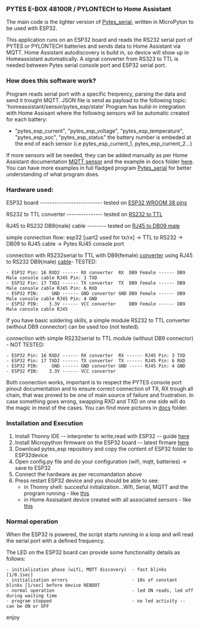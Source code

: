 ### PYTES E-BOX 48100R / PYLONTECH to Home Assistant 

The main code is the lighter version of [Pytes_serial](https://github.com/chinezbrun/pytes_serial), written in MicroPyton to be used with ESP32.

This application runs on an ESP32 board and reads the RS232 serial port of PYTES or PYLONTECH batteries and sends data to Home Assistant via MQTT. Home Assistant autodiscovery is build in, so device will show up in Homeassistant automatically.
A signal converter from RS323 to TTL is needed between Pytes serial console port and ESP32 serial port. 

### How does this software work?
Program reads serial port with a specific freqvency, parsing the data and send it trought MQTT.
JSON file is send as payload to the following topic: 'homeassistant/sensor/pytes_esp/state'
Program has build-in integration with Home Assisant where the following sensors will be automatic created for each battery:
  - "pytes_esp_current", "pytes_esp_voltage", "pytes_esp_temperature", "pytes_esp_soc", "pytes_esp_status"
   the battery number is embeded at the end of each sensor (i.e pytes_esp_current_1, pytes_esp_current_2...)

If more sensors will be needed, they can be added manually as per Home Assistant documentation [MQTT sensor](https://www.home-assistant.io/integrations/sensor.mqtt/) 
and the example in docs folder [here](/docs/home_assistant_add_sensor.txt).
You can have more examples in full fladged program [Pytes_serial](https://github.com/chinezbrun/pytes_serial) for better understanding of what program does.

### Hardware used:
ESP32 board -------------------------- tested on [ESP32 WROOM 38 pins](https://ardushop.ro/ro/home/1449-nodemcu-32s-38.html?gclid=Cj0KCQiAsvWrBhC0ARIsAO4E6f__t1Ywa7ggggVlMvGm_M-wFgtWkX1XTycMhfIoM2PXSL1DMHdIcT4aAnxIEALw_wcB)

RS232 to TTL converter --------------- tested on [RS232 to TTL](https://ardushop.ro/ro/home/1000-modul-convertor-rs232-la-ttl.html?gclid=Cj0KCQiAj_CrBhD-ARIsAIiMxT8nFVhCUMI8Yi6TL5PcduTiSrrpuKuuT6yQOPc_AZKAXNdEZIFjbh0aAsJcEALw_wcB)

RJ45 to RS232 DB9(male) cable -------- tested on [RJ45 to DB09 male](https://conectica.ro/cabluri/cabluri-serial-paralel/cablu-rs-232-db9-la-serial-rs-232-rj45-t-t-1m-delock-63353?gclid=Cj0KCQiAj_CrBhD-ARIsAIiMxT_3N9k6NLPS0_ijAbA9MOQHWsMki5tpK4ePdUKZ6PGpd-NPL4IooqQaAv8fEALw_wcB) 

simple connection flow:
esp32 [uart2 used for tx/rx] -> TTL to RS232 -> DB09 to RJ45 cable  -> Pytes RJ45 console port

connection with RS232serial to TTL with DB9(female) [converter](/docs/converter_RS232ToTTL.JPG) using  RJ45 to RS232 DB9(male) [cable](/docs/cable_RJ45_DB9_pin_connection.jpg)- TESTED:

    - ESP32 Pin: 16 RXD2 ------ RX converter  RX  DB9 Female ------ DB9 Male console cable RJ45 Pin: 3 TXD 
    - ESP32 Pin: 17 TXD2 ------ TX converter  TX  DB9 Female ------ DB9 Male console cable RJ45 Pin: 6 RXD 
    - ESP32 PIN:     GND ------ GND converter GND DB9 Female ------ DB9 Male console cable RJ45 Pin: 4 GND 
    - ESP32 PIN:    3.3V ------ VCC converter     DB9 Female ------ DB9 Male console cable RJ45       

If you have basic soldering skills, a simple module RS232 to TTL converter (without DB9 connector) can be used too (not tested). 

connection with simple RS232serial to TTL module (without DB9 connector) - NOT TESTED:

    - ESP32 Pin: 16 RXD2 ------ RX converter  RX ------ RJ45 Pin: 3 TXD
    - ESP32 Pin: 17 TXD2 ------ TX converter  TX ------ RJ45 Pin: 6 RXD
    - ESP32 PIN:     GND ------ GND converter GND ----- RJ45 Pin: 4 GND
    - ESP32 PIN:    3.3V ------ VCC converter  

Both coonection works, important is to respect the PYTES console port pinout documentation and to ensure correct connection of TX, RX trough all chain, that was proved to be one of main source of failure and frustration. 
In case something goes wrong, swapping RXD and TXD on one side will do the magic in most of the cases.
You can find more pictures in [docs](/docs/) folder.

### Installation and Execution
1. Install Thonny IDE -- interpreter to write,read with ESP32 -- guide [here](https://www.youtube.com/watch?v=rP4E5IyB_E0)
2. Install Micropython firmware on the ESP32 board            -- latest firmare [here](https://micropython.org/download/ESP32_GENERIC/)
3. Download pytes_esp repository and copy the content of ESP32 folder to ESP32device      
4. Open config.py file and do your configuration (wifi, mqtt, batteries) -> save to ESP32
5. Connect the hardware as per recomandation above
6. Press restart ESP32 device and you should be able to see:
   * in Thonny shell: succesful initialization...Wifi, Serial, MQTT and the program running - like [this](/docs/thonny_shell_esp_initialization.jpg)
   * in Home Assisatant device created with all associated sensors - like [this](/docs/Home_assistant_device.jpg)

### Normal operation
When the ESP32 is powered, the script starts running in a loop and will read the serial port with a defined frequency.

The LED on the ESP32 board can provide some functionality details as follows:

    - initialization phase (wifi, MQTT discovery)  - fast blinks [1/0.1sec]
    - initialization errors                        - 10s of constant blinks [1/sec] before device REBOOT  
    - normal operation                             - led ON reads, led off during waiting time  
    - program stopped                              - no led activity -- can be ON or OFF  

enjoy
